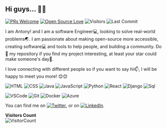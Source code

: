  ## Hi guys... 👋🤓

<!--
**Antonynans/antonynans** is a ✨ _special_ ✨ repository because its `README.md` (this file) appears on your GitHub profile.

Here are some ideas to get you started:

- 🔭 I’m currently working on ...
- 🌱 I’m currently learning ...
- 👯 I’m looking to collaborate on ...
- 🤔 I’m looking for help with ...
- 💬 Ask me about ...
- 📫 How to reach me: ...
- 😄 Pronouns: ...
- ⚡ Fun fact: ...
-->

[![PRs Welcome](https://img.shields.io/badge/PRs-welcome-brightgreen.svg?style=flat&logo=github)](https://github.com/antonynans)
[![Open Source Love](https://badges.frapsoft.com/os/v2/open-source.svg?v=103)](https://github.com/antonynans)
<img alt="Visitors" src="https://komarev.com/ghpvc/?username=antonynans&style=flat&labelColor=black&logo=github&label=PROFILE+VIEWS&color=29bf12"/>
<img alt="Last Commit" src="https://img.shields.io/github/last-commit/antonynans/antonynans?logo=markdown&label=LAST+UPDATE&color=29bf12&style=flat"><br />


I am Antony! and I am a software Engineer💻, looking to solve real-world problems🌏. I am passionate about making open-source more accessible, creating software💻 and tools to help people, and building a community. Do 🌟 my repository if you find my project interesting, at least your star could make someone's day🙏.

 I love connecting with different people so if you want to say hi📫, I will be happy to meet you more! 😊😊
 

![HTML](https://img.shields.io/badge/html%20-%23E34F26.svg?&style=for-the-badge&logo=html5&logoColor=white)
![CSS](https://img.shields.io/badge/css%20-%231572B6.svg?&style=for-the-badge&logo=css3&logoColor=white)
![Java](https://img.shields.io/badge/Java%20-%23E34F26.svg?&style=for-the-badge&logo=Java&logoColor=white)
![JavaScript](https://img.shields.io/badge/javascipt%20-%2300599C.svg?&style=for-the-badge&logo=javascript&ogoColor=white)
![Python](https://img.shields.io/badge/python%20-%23E34F26.svg?&style=for-the-badge&logo=python&ogoColor=white)
![React](https://img.shields.io/badge/react%20-%23E34F26.svg?&style=for-the-badge&logo=react&ogoColor=white)
![Django](https://img.shields.io/badge/django%20-%23E34F26.svg?&style=for-the-badge&logo=django&ogoColor=white)
![Sql](https://img.shields.io/badge/sql%20-%23E34F26.svg?&style=for-the-badge&logo=sql&ogoColor=white)


![VSCode](https://img.shields.io/badge/-vscode-00a8e8?style=for-the-badge&logo=visual-studio-code)
![Git](https://img.shields.io/badge/git%20-%23F05033.svg?&style=for-the-badge&logo=git&logoColor=white)
![Docker](https://img.shields.io/badge/docker%20-%23E34F26.svg?&style=for-the-badge&logo=docker&ogoColor=white)
![Azure](https://img.shields.io/badge/azure%20-%23E34F26.svg?&style=for-the-badge&logo=azure&ogoColor=white)

<!-- Actual text -->

You can find me on [![Twitter][1.2]][1], or on [![LinkedIn][2.2]][2].

<!-- Icons -->

[1.2]: http://i.imgur.com/wWzX9uB.png 
[2.2]: https://raw.githubusercontent.com/MartinHeinz/MartinHeinz/master/linkedin-3-16.png 

<!-- Links to your social media accounts -->

[1]: https://twitter.com/privatclass
[2]: https://www.linkedin.com/in/Muonaka/


**Visitors Count**  
![VisitorCount](https://profile-counter.glitch.me/{antonynans}/count.svg)
